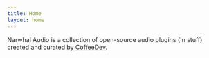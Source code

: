 ```yaml
---
title: Home
layout: home
---
```


Narwhal Audio is a collection of open-source audio plugins ('n stuff) created and curated by [CoffeeDev](https://coffeecoder1.github.io/).

